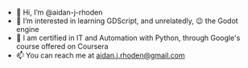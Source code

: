 - 👋 Hi, I’m @aidan-j-rhoden
- 👀 I’m interested in learning GDScript, and unrelatedly, :wink: the Godot engine
- 🌱 I am certified in IT and Automation with Python, through Google's course offered on Coursera
- 📫 You can reach me at aidan.j.rhoden@gmail.com

<!---
aidan-j-rhoden/aidan-j-rhoden is a ✨ special ✨ repository because its `README.md` (this file) appears on your GitHub profile.
You can click the Preview link to take a look at your changes.
--->
